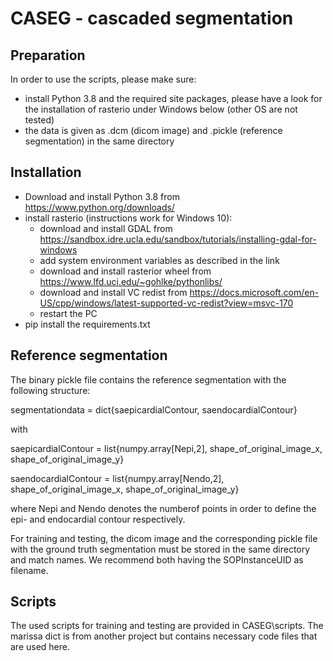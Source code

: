 # CASEG - cascaded segmentation

## Preparation
In order to use the scripts, please make sure:
- install Python 3.8 and the required site packages, please have a look for the installation of rasterio under Windows below (other OS are not tested)
- the data is given as <SOPInstanceUID>.dcm (dicom image) and <SOPInstanceUID>.pickle (reference segmentation) in the same directory

## Installation
- Download and install Python 3.8 from https://www.python.org/downloads/
- install rasterio (instructions work for Windows 10):
    - download and install GDAL from https://sandbox.idre.ucla.edu/sandbox/tutorials/installing-gdal-for-windows
    - add system environment variables as described in the link
    - download and install rasterior wheel from https://www.lfd.uci.edu/~gohlke/pythonlibs/
    - download and install VC redist from https://docs.microsoft.com/en-US/cpp/windows/latest-supported-vc-redist?view=msvc-170
    - restart the PC
- pip install the requirements.txt

## Reference segmentation
The binary pickle file contains the reference segmentation with the following structure:

segmentationdata = dict{saepicardialContour, saendocardialContour}

with

saepicardialContour = list{numpy.array[Nepi,2], shape_of_original_image_x, shape_of_original_image_y}

saendocardialContour = list{numpy.array[Nendo,2], shape_of_original_image_x, shape_of_original_image_y}

where Nepi and Nendo denotes the numberof points in order to define the epi- and endocardial contour respectively.

For training and testing, the dicom image and the corresponding pickle file with the ground truth segmentation must be
stored in the same directory and match names. We recommend both having the SOPInstanceUID as filename.

## Scripts
The used scripts for training and testing are provided in CASEG\scripts.
The marissa dict is from another project but contains necessary code files that are used here.
